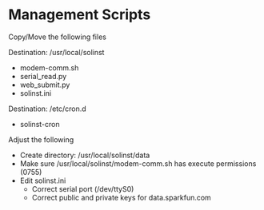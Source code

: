 # Management Scripts

Copy/Move the following files

Destination: /usr/local/solinst
- modem-comm.sh
- serial_read.py
- web_submit.py
- solinst.ini

Destination: /etc/cron.d
- solinst-cron


Adjust the following
- Create directory: /usr/local/solinst/data
- Make sure /usr/local/solinst/modem-comm.sh has execute permissions (0755)
- Edit solinst.ini
	- Correct serial port (/dev/ttyS0)
	- Correct public and private keys for data.sparkfun.com
